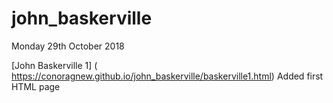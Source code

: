 # john_baskerville

Monday 29th October 2018

[John Baskerville 1] ( https://conoragnew.github.io/john_baskerville/baskerville1.html)
Added first HTML page

